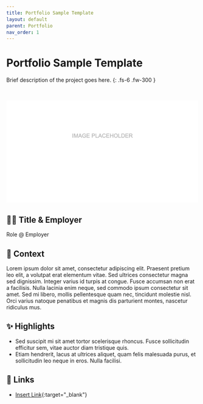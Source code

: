 ```yaml
---
title: Portfolio Sample Template
layout: default
parent: Portfolio
nav_order: 1
---
```


# Portfolio Sample Template

Brief description of the project goes here.
{: .fs-6 .fw-300 }

<img src="../../assets/images/IMG-Placeholder.png" class="table-wrapper" style="width:100%; max-height:20rem; object-fit:cover; overflow-y:clip; object-position: 100% 0; margin-top:2rem;" />

## 👩‍💻 Title & Employer

Role @ Employer

## 📌 Context

Lorem ipsum dolor sit amet, consectetur adipiscing elit. Praesent pretium leo elit, a volutpat erat elementum vitae. Sed ultrices consectetur magna sed dignissim. Integer varius id turpis at congue. Fusce accumsan non erat a facilisis. Nulla lacinia enim neque, sed commodo ipsum consectetur sit amet. Sed mi libero, mollis pellentesque quam nec, tincidunt molestie nisl. Orci varius natoque penatibus et magnis dis parturient montes, nascetur ridiculus mus. 

## ✨ Highlights

- Sed suscipit mi sit amet tortor scelerisque rhoncus. Fusce sollicitudin efficitur sem, vitae auctor diam tristique quis. 
- Etiam hendrerit, lacus at ultrices aliquet, quam felis malesuada purus, et sollicitudin leo neque in eros. Nulla facilisi. 

## 🔗 Links

- [Insert Link](https://helloiamcait.github.io/){:target="_blank"}

